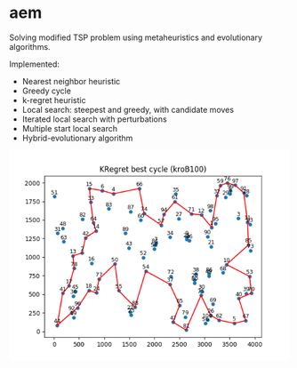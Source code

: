 # aem
Solving modified TSP problem using metaheuristics and evolutionary algorithms. 

Implemented:
* Nearest neighbor heuristic
* Greedy cycle
* k-regret heuristic
* Local search: steepest and greedy, with candidate moves
* Iterated local search with perturbations
* Multiple start local search
* Hybrid-evolutionary algorithm

![sample cycle](img.png)
